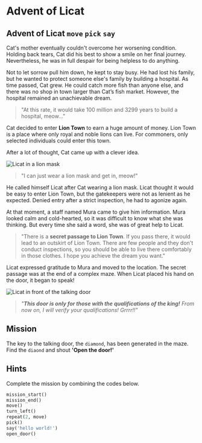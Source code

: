 # Advent of Licat 

## Advent of Licat  `move` `pick` `say`

Cat's mother eventually couldn't overcome her worsening condition. Holding back tears, Cat did his best to show a smile on her final journey. Nevertheless, he was in full despair for being helpless to do anything.

Not to let sorrow pull him down, he kept to stay busy. He had lost his family, but he wanted to protect someone else's family by building a hospital. As time passed, Cat grew. He could catch more fish than anyone else, and there was no shop in town larger than Cat’s fish market. However, the hospital remained an unachievable dream.

> "At this rate, it would take 100 million and 3299 years to build a hospital, meow…"

Cat decided to enter **Lion Town** to earn a huge amount of money. Lion Town is a place where only royal and noble lions can live. For commoners, only selected individuals could enter this town.

After a lot of thought, Cat came up with a clever idea.

![Licat in a lion mask](./story2-1.png)

> "I can just wear a lion mask and get in, meow!"

He called himself Licat after Cat wearing a lion mask. Licat thought it would be easy to enter Lion Town, but the gatekeepers were not as lenient as he expected. Denied entry after a strict inspection, he had to agonize again.

At that moment, a staff named Mura came to give him information. Mura looked calm and cold-hearted, so it was difficult to know what she was thinking. But every time she said a word, she was of great help to Licat.

> "There is a **secret passage to Lion Town**. If you pass there, it would lead to an outskirt of Lion Town. There are few people and they don't conduct inspections, so you should be able to live there comfortably in those clothes. I hope you achieve the dream you want."

Licat expressed gratitude to Mura and moved to the location. The secret passage was at the end of a complex maze. When Licat placed his hand on the door, it began to speak!

![Licat in front of the talking door](./story2-2.png)

> *"**This door is only for those with the qualifications of the king!** From now on, I will verify your qualifications! Grrrr!!"*


## Mission

The key to the talking door, the `diamond`, has been generated in the maze. Find the `diaond` and shout **'Open the door!'**


## Hints
Complete the mission by combining the codes below.
```python
mission_start()
mission_end()
move()
turn_left()
repeat(2, move)
pick()
say('hello world!')
open_door()
```

